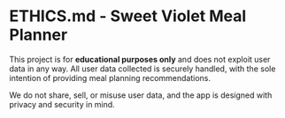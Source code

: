 # ETHICS.md - Sweet Violet Meal Planner

This project is for **educational purposes only** and does not exploit user data in any way. All user data collected is securely handled, with the sole intention of providing meal planning recommendations. 

We do not share, sell, or misuse user data, and the app is designed with privacy and security in mind.
